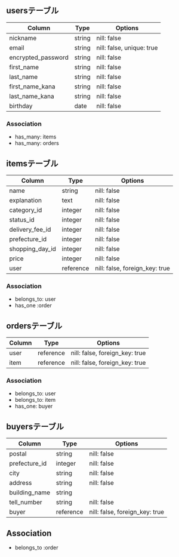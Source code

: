 ## usersテーブル

|Column             |Type   |Options                  |
|-------------------|-------|-----------              |
|nickname           |string |nill: false              |
|email              |string |nill: false, unique: true|
|encrypted_password |string |nill: false              |
|first_name         |string |nill: false              |   
|last_name          |string |nill: false              |
|first_name_kana    |string |nill: false              |
|last_name_kana     |string |nill: false              |
|birthday         |date   |nill: false              |


### Association
 - has_many: items
 - has_many: orders

 ## itemsテーブル

|Column                 |Type     |Options                         |
|-----------------------|---------|------------------------------|
|name                   |string   |nill: false                   |
|explanation            |text     |nill: false                   |
|category_id            |integer  |nill: false                   |
|status_id              |integer  |nill: false                   |
|delivery_fee_id        |integer  |nill: false                   |
|prefecture_id          |integer  |nill: false                   |
|shopping_day_id        |integer  |nill: false                   |
|price                  |integer  |nill: false                   |
|user                   |reference|nill: false, foreign_key: true|



### Association
- belongs_to: user
- has_one :order

## ordersテーブル

|Column             |Type     |Options                       |
|-------------------|---------|------------------------------|
|user               |reference|nill: false, foreign_key: true|
|item               |reference|nill: false, foreign_key: true|


### Association
- belongs_to: user
- belongs_to: item
- has_one: buyer

## buyersテーブル

|Column             |Type   |Options                         |
|-------------------|---------|------------------------------|
|postal             |string   |nill: false                   |
|prefecture_id      |integer  |nill: false                   |
|city               |string   |nill: false                   |
|address            |string   |nill: false                   |
|building_name      |string   |                              |
|tell_number        |string   |nill: false                   |
|buyer              |reference|nill: false, foreign_key: true|

## Association
- belongs_to :order